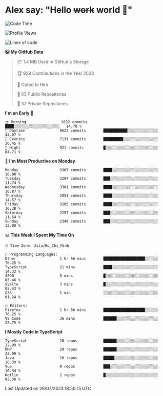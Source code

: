 # Alex say: "Hello ~~work~~ world 🐾"

<!--START_SECTION:waka-->
![Code Time](http://img.shields.io/badge/Code%20Time-841%20hrs%2037%20mins-blue)

![Profile Views](http://img.shields.io/badge/Profile%20Views-0-blue)

![Lines of code](https://img.shields.io/badge/From%20Hello%20World%20I%27ve%20Written-41.0%20million%20lines%20of%20code-blue)

**🐱 My GitHub Data** 

> 📦 1.4 MB Used in GitHub's Storage 
 > 
> 🏆 928 Contributions in the Year 2023
 > 
> 💼 Opted to Hire
 > 
> 📜 63 Public Repositories 
 > 
> 🔑 37 Private Repositories 
 > 
**I'm an Early 🐤** 

```text
🌞 Morning                2892 commits        ████░░░░░░░░░░░░░░░░░░░░░   14.78 % 
🌆 Daytime                8622 commits        ███████████░░░░░░░░░░░░░░   44.07 % 
🌃 Evening                7131 commits        █████████░░░░░░░░░░░░░░░░   36.45 % 
🌙 Night                  921 commits         █░░░░░░░░░░░░░░░░░░░░░░░░   04.71 % 
```
📅 **I'm Most Productive on Monday** 

```text
Monday                   3307 commits        ████░░░░░░░░░░░░░░░░░░░░░   16.90 % 
Tuesday                  2297 commits        ███░░░░░░░░░░░░░░░░░░░░░░   11.74 % 
Wednesday                3301 commits        ████░░░░░░░░░░░░░░░░░░░░░   16.87 % 
Thursday                 2851 commits        ████░░░░░░░░░░░░░░░░░░░░░   14.57 % 
Friday                   3205 commits        ████░░░░░░░░░░░░░░░░░░░░░   16.38 % 
Saturday                 2257 commits        ███░░░░░░░░░░░░░░░░░░░░░░   11.54 % 
Sunday                   2348 commits        ███░░░░░░░░░░░░░░░░░░░░░░   12.00 % 
```


📊 **This Week I Spent My Time On** 

```text
🕑︎ Time Zone: Asia/Ho_Chi_Minh

💬 Programming Languages: 
Other                    1 hr 56 mins        ███████████████████░░░░░░   76.25 % 
TypeScript               21 mins             ████░░░░░░░░░░░░░░░░░░░░░   14.33 % 
JSON                     5 mins              █░░░░░░░░░░░░░░░░░░░░░░░░   03.46 % 
Svelte                   3 mins              █░░░░░░░░░░░░░░░░░░░░░░░░   02.43 % 
CSS                      1 min               ░░░░░░░░░░░░░░░░░░░░░░░░░   01.24 % 

🔥 Editors: 
Firefox                  1 hr 56 mins        ███████████████████░░░░░░   76.25 % 
VS Code                  36 mins             ██████░░░░░░░░░░░░░░░░░░░   23.75 % 
```

**I Mostly Code in TypeScript** 

```text
TypeScript               20 repos            ██████░░░░░░░░░░░░░░░░░░░   22.99 % 
PHP                      20 repos            ██████░░░░░░░░░░░░░░░░░░░   22.99 % 
Java                     16 repos            █████░░░░░░░░░░░░░░░░░░░░   18.39 % 
Vue                      9 repos             ███░░░░░░░░░░░░░░░░░░░░░░   10.34 % 
Kotlin                   2 repos             █░░░░░░░░░░░░░░░░░░░░░░░░   02.30 % 
```




 Last Updated on 28/07/2023 18:50:15 UTC
<!--END_SECTION:waka-->
